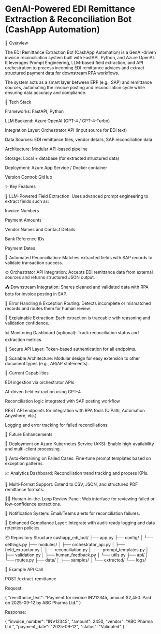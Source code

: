 # GenAI-Powered EDI Remittance Extraction & Reconciliation Bot (CashApp Automation)
🚀 Overview

The EDI Remittance Extraction Bot (CashApp Automation) is a GenAI-driven invoice reconciliation system built with FastAPI, Python, and Azure OpenAI.
It leverages Prompt Engineering, LLM-based field extraction, and API orchestration to process incoming EDI remittance advices and extract structured payment data for downstream RPA workflows.

The system acts as a smart layer between ERP (e.g., SAP) and remittance sources, automating the invoice posting and reconciliation cycle while ensuring data accuracy and compliance.

🧩 Tech Stack

Frameworks: FastAPI, Python

LLM Backend: Azure OpenAI (GPT-4 / GPT-4-Turbo)

Integration Layer: Orchestrator API (input source for EDI text)

Data Sources: EDI remittance files, vendor details, SAP reconciliation data

Architecture: Modular API-based pipeline

Storage: Local + database (for extracted structured data)

Deployment: Azure App Service / Docker container

Version Control: GitHub

✨ Key Features

🧠 LLM-Powered Field Extraction: Uses advanced prompt engineering to extract fields such as:

Invoice Numbers

Payment Amounts

Vendor Names and Contact Details

Bank Reference IDs

Payment Dates

🔄 Automated Reconciliation: Matches extracted fields with SAP records to validate transaction success.

⚙️ Orchestrator API Integration: Accepts EDI remittance data from external sources and returns structured JSON output.

📤 Downstream Integration: Shares cleaned and validated data with RPA bots for invoice posting in SAP.

🧩 Error Handling & Exception Routing: Detects incomplete or mismatched records and routes them for human review.

🧾 Explainable Extraction: Each extraction is traceable with reasoning and validation confidence.

📊 Monitoring Dashboard (optional): Track reconciliation status and extraction metrics.

🔐 Secure API Layer: Token-based authentication for all endpoints.

🧠 Scalable Architecture: Modular design for easy extension to other document types (e.g., AR/AP statements).

🧠 Current Capabilities

EDI ingestion via orchestrator APIs

AI-driven field extraction using GPT-4

Reconciliation logic integrated with SAP posting workflow

REST API endpoints for integration with RPA tools (UiPath, Automation Anywhere, etc.)

Logging and error tracking for failed reconciliations

🔮 Future Enhancements

🚢 Deployment on Azure Kubernetes Service (AKS): Enable high-availability and multi-client processing.

🤖 Auto-Retraining on Failed Cases: Fine-tune prompt templates based on exception patterns.

📈 Analytics Dashboard: Reconciliation trend tracking and process KPIs.

🧾 Multi-Format Support: Extend to CSV, JSON, and structured PDF remittance formats.

🧑‍💼 Human-in-the-Loop Review Panel: Web interface for reviewing failed or low-confidence extractions.

💬 Notification System: Email/Teams alerts for reconciliation failures.

🔐 Enhanced Compliance Layer: Integrate with audit-ready logging and data retention policies.

📦 Repository Structure
cashapp_edi_bot/
├── app.py
├── config/
│   └── settings.py
├── modules/
│   ├── orchestrator_api.py
│   ├── field_extractor.py
│   ├── reconciliation.py
│   ├── prompt_templates.py
│   ├── validation.py
│   ├── human_feedback.py
│   └── utils.py
├── api/
│   └── routes.py
├── data/
│   ├── samples/
│   └── extracted/
└── logs/

🧾 Example API Call

POST /extract-remittance

Request:

{
  "remittance_text": "Payment for invoice INV12345, amount $2,450. Paid on 2025-09-12 by ABC Pharma Ltd."
}


Response:

{
  "invoice_number": "INV12345",
  "amount": 2450,
  "vendor": "ABC Pharma Ltd.",
  "payment_date": "2025-09-12",
  "status": "Validated"
}
